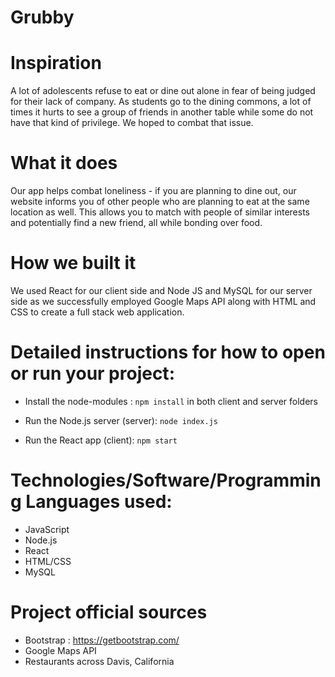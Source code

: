 # Grubby

# Inspiration
A lot of adolescents refuse to eat or dine out alone in fear of being judged for their lack of company. As students go to the dining commons, a lot of times it hurts to see a group of friends in another table while some do not have that kind of privilege. We hoped to combat that issue.

# What it does
Our app helps combat loneliness - if you are planning to dine out, our website informs you of other people who are planning to eat at the same location as well. This allows you to match with people of similar interests and potentially find a new friend, all while bonding over food.

# How we built it 
We used React for our client side and Node JS and MySQL for our server side as we successfully employed Google Maps API along with HTML and CSS to create a full stack web application.

# Detailed instructions for how to open or run your project:
* Install the node-modules : ```npm install``` in both client and server folders

* Run the Node.js server (server):
 ```node index.js```

* Run the React app (client):
 ```npm start```

# Technologies/Software/Programming Languages used:
* JavaScript
* Node.js
* React
* HTML/CSS
* MySQL

# Project official sources
* Bootstrap : https://getbootstrap.com/
* Google Maps API
* Restaurants across Davis, California



